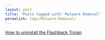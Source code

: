 ```yaml
---
layout: post
title: "Posts tagged with: Malware Removal"
permalink: tags/Malware-Removal/
---
```

[How to uninstall the Flashback Trojan](/2012/04/how-to-uninstall-flashback-trojan)

